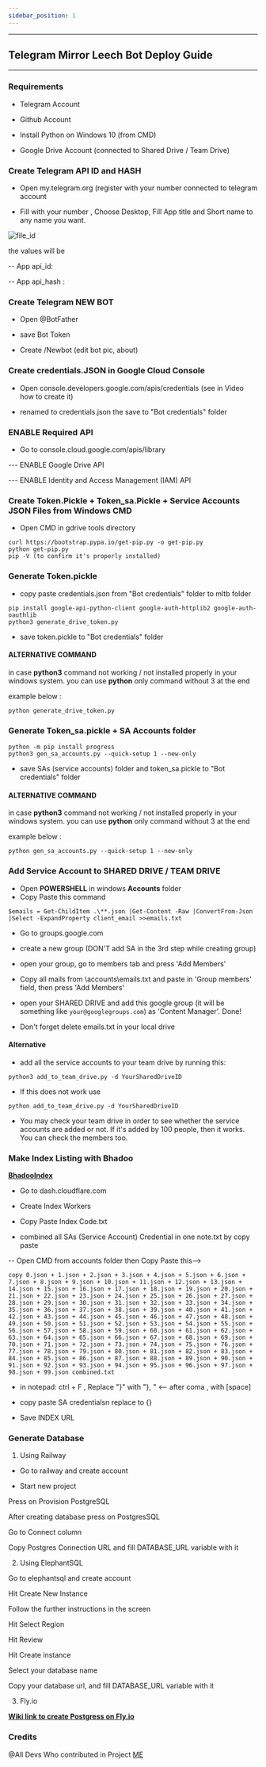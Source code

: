 ```yaml
---
sidebar_position: 1
---
```

----
## Telegram Mirror Leech Bot Deploy Guide 
----
### Requirements
- Telegram Account

- Github Account

- Install Python on Windows 10 (from CMD)

- Google Drive Account (connected to Shared Drive / Team Drive) 

### Create Telegram API ID and HASH

- Open my.telegram.org (register with your number connected to telegram account 

- Fill with your number , Choose Desktop,  Fill App title and Short name to any name you want.

![file_id](https://graph.org/file/6bca45eebfaf3d3e6f41a.png)

the values will be

-- App api_id:  

-- App api_hash : 

### Create Telegram NEW BOT

- Open @BotFather

- save Bot Token

- Create /Newbot (edit bot pic, about)

### Create credentials.JSON in Google Cloud Console

- Open console.developers.google.com/apis/credentials (see in Video how to create it)

- renamed to credentials.json the save to "Bot credentials" folder


### ENABLE Required API
- Go to console.cloud.google.com/apis/library

--- ENABLE Google Drive API

--- ENABLE Identity and Access Management (IAM) API

### Create Token.Pickle + Token_sa.Pickle + Service Accounts JSON Files from Windows CMD

- Open CMD in gdrive tools directory 

```
curl https://bootstrap.pypa.io/get-pip.py -o get-pip.py
python get-pip.py
pip -V (to confirm it's properly installed)
```

### Generate Token.pickle

- copy paste credentials.json from "Bot credentials" folder to mltb folder

```
pip install google-api-python-client google-auth-httplib2 google-auth-oauthlib
python3 generate_drive_token.py
```

- save token.pickle to "Bot credentials" folder

#### ALTERNATIVE COMMAND

in case **python3** command not working / not installed properly in your windows system. you can use **python** only command without 3 at the end

example below :

```
python generate_drive_token.py
```

### Generate Token_sa.pickle + SA Accounts folder

```
python -m pip install progress
python3 gen_sa_accounts.py --quick-setup 1 --new-only
```

- save SAs (service accounts) folder and token_sa.pickle to "Bot credentials" folder

#### ALTERNATIVE COMMAND

in case **python3** command not working / not installed properly in your windows system. you can use **python** only command without 3 at the end

example below :

```
python gen_sa_accounts.py --quick-setup 1 --new-only
```

### Add Service Account to SHARED DRIVE / TEAM DRIVE

- Open **POWERSHELL** in windows **Accounts** folder
- Copy Paste this command 

```
$emails = Get-ChildItem .\**.json |Get-Content -Raw |ConvertFrom-Json |Select -ExpandProperty client_email >>emails.txt
```
- Go to groups.google.com

- create a new group (DON'T add SA in the 3rd step while creating group)

- open your group, go to members tab and press 'Add Members'

- Copy all mails from \accounts\emails.txt and paste in 'Group members' field, then press 'Add Members'

- open your SHARED DRIVE and add this google group (it will be something like `your@googlegroups.com`) as 'Content Manager'. Done!

- Don't forget delete emails.txt in your local drive

#### Alternative

- add all the service accounts to your team drive by running this:

```
python3 add_to_team_drive.py -d YourSharedDriveID
```

- If this does not work use 

```
python add_to_team_drive.py -d YourSharedDriveID
```

- You may check your team drive in order to see whether the service accounts are added or not. If it's added by 100 people, then it works. You can check the members too.

### Make Index Listing with Bhadoo 

**[BhadooIndex](https://gitlab.com/ParveenBhadooOfficial/Google-Drive-Index)**

- Go to dash.cloudflare.com

- Create Index Workers

- Copy Paste Index Code.txt

- combined all SAs (Service Account) Credential in one note.txt by copy paste 

-- Open CMD from accounts folder then Copy Paste this-->

```
copy 0.json + 1.json + 2.json + 3.json + 4.json + 5.json + 6.json + 7.json + 8.json + 9.json + 10.json + 11.json + 12.json + 13.json + 14.json + 15.json + 16.json + 17.json + 18.json + 19.json + 20.json + 21.json + 22.json + 23.json + 24.json + 25.json + 26.json + 27.json + 28.json + 29.json + 30.json + 31.json + 32.json + 33.json + 34.json + 35.json + 36.json + 37.json + 38.json + 39.json + 40.json + 41.json + 42.json + 43.json + 44.json + 45.json + 46.json + 47.json + 48.json + 49.json + 50.json + 51.json + 52.json + 53.json + 54.json + 55.json + 56.json + 57.json + 58.json + 59.json + 60.json + 61.json + 62.json + 63.json + 64.json + 65.json + 66.json + 67.json + 68.json + 69.json + 70.json + 71.json + 72.json + 73.json + 74.json + 75.json + 76.json + 77.json + 78.json + 79.json + 80.json + 81.json + 82.json + 83.json + 84.json + 85.json + 86.json + 87.json + 88.json + 89.json + 90.json + 91.json + 92.json + 93.json + 94.json + 95.json + 96.json + 97.json + 98.json + 99.json combined.txt
```

- in notepad: ctrl + F , Replace "}" with "}, " <-- after coma , with [space]

- copy paste SA credentialsn replace to {}

- Save INDEX URL

### Generate Database
1. Using Railway

 - Go to railway and create account

  - Start new project

Press on Provision PostgreSQL

After creating database press on PostgresSQL

Go to Connect column

Copy Postgres Connection URL and fill DATABASE_URL variable with it

2. Using ElephantSQL

Go to elephantsql and create account

Hit Create New Instance

Follow the further instructions in the screen

Hit Select Region

Hit Review

Hit Create instance

Select your database name

Copy your database url, and fill DATABASE_URL variable with it

3. Fly.io 

  **[Wiki link to create Postgress on Fly.io](https://fly.io/docs/getting-started/multi-region-databases)**

### Credits 
 @All Devs Who contributed in Project
 [ME](https://t.me/CaptainLightyear)
